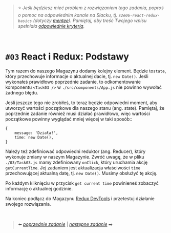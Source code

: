 > :star: *Jeśli będziesz mieć problem z rozwiązaniem tego zadania, poproś o pomoc na odpowiednim kanale na Slacku, tj. `s2e06-react-redux-basics` (dotyczy [mentee](https://devmentor.pl/mentoring-javascript/)). Pamiętaj, aby treść Twojego wpisu spełniała [odpowiednie kryteria](https://devmentor.pl/jak-prosic-o-pomoc/).*

&nbsp;

# `#03` React i Redux: Podstawy

Tym razem do naszego Magazynu dodamy kolejny element. Będzie to`state`, który przechowuje informacje o aktualnej dacie, tj. `new Date()`. Jeśli wykonałeś prawidłowo poprzednie zadanie, to odkomentowanie komponentu `<Task03 />` w `./src/components/App.js` nie powinno wywołać żadnego błędu. 

Jeśli jeszcze tego nie zrobiłeś, to teraz będzie odpowiedni moment, aby utworzyć wartości początkowe dla naszego stanu (ang. state). Pamiętaj, że poprzednie zadanie również musi działać prawidłowo, więc wartości początkowe powinny wyglądać mniej więcej w taki sposób::
```
{
    message: 'Działa!',
    time: new Date(),
}
```

Należy też zdefiniować odpowiedni reduktor (ang. Reducer), który wykonuje zmiany w naszym Magazynie. Zwróć uwagę, że w pliku `./03/Task03.js` mamy zdefiniowany `onClick`, który uruchamia akcję `getCurrentTime`. Jej zadaniem jest aktualizacja właściwości `time` przechowującej aktualną datę, tj. `new Date()`. Musimy obsłużyć tę akcję.

Po każdym kliknięciu w przycisk `get current time` powinieneś zobaczyć informację o aktualnej godzinie.

Na koniec podłącz do Magazynu [Redux DevTools](https://github.com/zalmoxisus/redux-devtools-extension) i przetestuj działanie swojego rozwiązania.

&nbsp;

> :arrow_left: [*poprzednie zadanie*](./../02) | [*następne zadanie*](./../04) :arrow_right:
